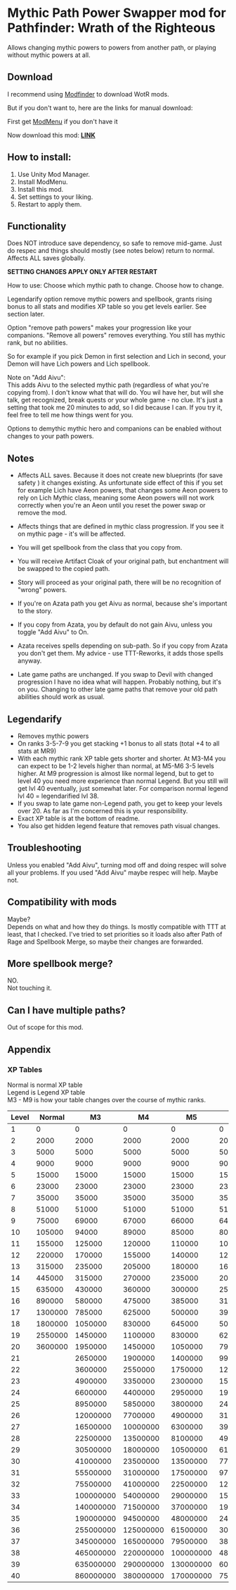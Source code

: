 # Mythic Path Power Swapper mod for Pathfinder: Wrath of the Righteous

Allows changing mythic powers to powers from another path, or playing without mythic powers at all.

## Download

I recommend using [Modfinder](https://github.com/Pathfinder-WOTR-Modding-Community/ModFinder/releases) to download WotR mods. 

But if you don't want to, here are the links for manual download:  

First get [ModMenu](https://github.com/WittleWolfie/ModMenu/releases) if you don't have it

Now download this mod: [**LINK**](https://github.com/alterasc/MythicPathPowerSwapper/releases/latest)

## How to install:

1. Use Unity Mod Manager.
2. Install ModMenu.
3. Install this mod.
4. Set settings to your liking.
5. Restart to apply them.
## Functionality

Does NOT introduce save dependency, so safe to remove mid-game. Just do respec and things should mostly (see notes below) return to normal.
Affects ALL saves globally.

**SETTING CHANGES APPLY ONLY AFTER RESTART**

How to use: 
Choose which mythic path to change.
Choose how to change.


Legendarify option remove mythic powers and spellbook, grants rising bonus to all stats and modifies XP table so you get levels earlier. See section later.

Option "remove path powers" makes your progression like your companions. "Remove all powers" removes everything. You still has mythic rank, but no abilities.

So for example if you pick Demon in first selection and Lich in second, your Demon will have Lich powers and Lich spellbook.

Note on "Add Aivu":  
This adds Aivu to the selected mythic path (regardless of what you're copying from). I don't know what that will do. You wil have her, but will she talk, get recognized, break quests or your whole game - no clue. It's just a setting that took me 20 minutes to add, so I did because I can. If you try it, feel free to tell me how things went for you.

Options to demythic mythic hero and companions can be enabled without changes to your path powers.

## Notes
- Affects ALL saves. Because it does not create new blueprints (for save safety ) it changes existing. As unfortunate side effect of this if you set for example Lich have Aeon powers, that changes some Aeon powers to rely on Lich Mythic class, meaning some Aeon powers will not work correctly when you're an Aeon until you reset the power swap or remove the mod.
- Affects things that are defined in mythic class progression. If you see it on mythic page - it's will be affected.   
- You will get spellbook from the class that you copy from.    
- You will receive Artifact Cloak of your original path, but enchantment will be swapped to the copied path.   
- Story will proceed as your original path, there will be no recognition of "wrong" powers.    
- If you're on Azata path you get Aivu as normal, because she's important to the story.   
- If you copy from Azata, you by default do not gain Aivu, unless you toggle "Add Aivu" to On.

- Azata receives spells depending on sub-path. So if you copy from Azata you don't get them. My advice - use TTT-Reworks, it adds those spells anyway.

- Late game paths are unchanged. If you swap to Devil with changed progression I have no idea what will happen. Probably nothing, but it's on you.
Changing to other late game paths that remove your old path abilities should work as usual.

## Legendarify
- Removes mythic powers
- On ranks 3-5-7-9 you get stacking +1 bonus to all stats (total +4 to all stats at MR9)
- With each mythic rank XP table gets shorter and shorter. At M3-M4 you can expect to be 1-2 levels higher than normal, at M5-M6 3-5 levels higher. At M9 progression is almost like normal legend, but to get to level 40 you need more experience than normal Legend. But you still will get lvl 40 eventually, just somewhat later. For comparison normal legend lvl 40 = legendarified lvl 38.
- If you swap to late game non-Legend path, you get to keep your levels over 20. As far as I'm concerned this is your responsibility.
- Exact XP table is at the bottom of readme.
- You also get hidden legend feature that removes path visual changes.

## Troubleshooting
Unless you enabled "Add Aivu", turning mod off and doing respec will solve all your problems.
If you used "Add Aivu" maybe respec will help. Maybe not.

## Compatibility with mods
Maybe?   
Depends on what and how they do things. 
Is mostly compatible with TTT at least, that I checked.
I've tried to set priorities so it loads also after Path of Rage and Spellbook Merge, so maybe their changes are forwarded.


## More spellbook merge? 
NO.  
Not touching it.

## Can I have multiple paths?  
Out of scope for this mod.


## Appendix

### XP Tables

Normal is normal XP table   
Legend is Legend XP table   
M3 - M9 is how your table changes over the course of mythic ranks.  

| Level | Normal | M3 | M4 | M5 | M6 | M7 | M8 | M9 | Legend |   
| - | - | - | - | - | - | - | - | - | - |   
| 1 | 0 | 0 | 0 | 0 | 0 | 0 | 0 | 0 | 0
| 2 | 2000 | 2000 | 2000 | 2000 | 2000 | 2000 | 2000 | 2000 | 2000
| 3 | 5000 | 5000 | 5000 | 5000 | 5000 | 5000 | 5000 | 5000 | 5000
| 4 | 9000 | 9000 | 9000 | 9000 | 9000 | 9000 | 9000 | 9000 | 9000
| 5 | 15000 | 15000 | 15000 | 15000 | 15000 | 15000 | 15000 | 15000 | 15000
| 6 | 23000 | 23000 | 23000 | 23000 | 23000 | 23000 | 23000 | 23000 | 23000
| 7 | 35000 | 35000 | 35000 | 35000 | 35000 | 35000 | 35000 | 35000 | 35000
| 8 | 51000 | 51000 | 51000 | 51000 | 51000 | 51000 | 51000 | 51000 | 51000
| 9 | 75000 | 69000 | 67000 | 66000 | 64000 | 62000 | 61000 | 59000 | 55000
| 10 | 105000 | 94000 | 89000 | 85000 | 80000 | 77000 | 73000 | 69000 | 62000
| 11 | 155000 | 125000 | 120000 | 110000 | 100000 | 94000 | 87000 | 81000 | 68000
| 12 | 220000 | 170000 | 155000 | 140000 | 125000 | 115000 | 105000 | 94000 | 75000
| 13 | 315000 | 235000 | 205000 | 180000 | 160000 | 140000 | 125000 | 110000 | 85000
| 14 | 445000 | 315000 | 270000 | 235000 | 200000 | 170000 | 150000 | 125000 | 96000
| 15 | 635000 | 430000 | 360000 | 300000 | 250000 | 210000 | 175000 | 150000 | 105000
| 16 | 890000 | 580000 | 475000 | 385000 | 315000 | 260000 | 210000 | 170000 | 115000
| 17 | 1300000 | 785000 | 625000 | 500000 | 395000 | 315000 | 250000 | 200000 | 130000
| 18 | 1800000 | 1050000 | 830000 | 645000 | 500000 | 390000 | 300000 | 235000 | 155000
| 19 | 2550000 | 1450000 | 1100000 | 830000 | 625000 | 475000 | 360000 | 270000 | 180000
| 20 | 3600000 | 1950000 | 1450000 | 1050000 | 790000 | 580000 | 430000 | 315000 | 200000
| 21 |  | 2650000 | 1900000 | 1400000 | 990000 | 710000 | 515000 | 370000 | 220000
| 22 |  | 3600000 | 2550000 | 1750000 | 1250000 | 875000 | 610000 | 430000 | 260000
| 23 |  | 4900000 | 3350000 | 2300000 | 1550000 | 1050000 | 730000 | 500000 | 280000
| 24 |  | 6600000 | 4400000 | 2950000 | 1950000 | 1300000 | 875000 | 580000 | 315000
| 25 |  | 8950000 | 5850000 | 3800000 | 2450000 | 1600000 | 1050000 | 680000 | 370000
| 26 |  | 12000000 | 7700000 | 4900000 | 3100000 | 1950000 | 1250000 | 790000 | 445000
| 27 |  | 16500000 | 10000000 | 6300000 | 3900000 | 2400000 | 1500000 | 920000 | 500000
| 28 |  | 22500000 | 13500000 | 8100000 | 4900000 | 2950000 | 1800000 | 1050000 | 635000
| 29 |  | 30500000 | 18000000 | 10500000 | 6150000 | 3600000 | 2100000 | 1250000 | 720000
| 30 |  | 41000000 | 23500000 | 13500000 | 7700000 | 4400000 | 2550000 | 1450000 | 890000
| 31 |  | 55500000 | 31000000 | 17500000 | 9700000 | 5400000 | 3000000 | 1700000 | 1000000
| 32 |  | 75500000 | 41000000 | 22500000 | 12000000 | 6650000 | 3600000 | 1950000 | 1300000
| 33 |  | 100000000 | 54000000 | 29000000 | 15500000 | 8100000 | 4300000 | 2300000 | 1550000
| 34 |  | 140000000 | 71500000 | 37000000 | 19000000 | 9950000 | 5150000 | 2650000 | 1800000
| 35 |  | 190000000 | 94500000 | 48000000 | 24000000 | 12000000 | 6150000 | 3100000 | 2000000
| 36 |  | 255000000 | 125000000 | 61500000 | 30500000 | 15000000 | 7350000 | 3600000 | 2550000
| 37 |  | 345000000 | 165000000 | 79500000 | 38000000 | 18500000 | 8750000 | 4200000 | 3000000
| 38 |  | 465000000 | 220000000 | 100000000 | 48000000 | 22500000 | 10500000 | 4900000 | 3600000
| 39 |  | 635000000 | 290000000 | 130000000 | 60000000 | 27500000 | 12500000 | 5700000 | 4050000
| 40 |  | 860000000 | 380000000 | 170000000 | 75500000 | 33500000 | 15000000 | 6650000 | 4700000
